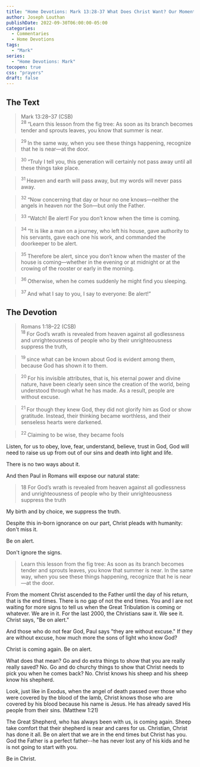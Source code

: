 ```yaml
---
title: "Home Devotions: Mark 13:28-37 What Does Christ Want? Our Moment in Time"
author: Joseph Louthan
publishDate: 2022-09-30T06:00:00-05:00
categories:
  - Commentaries
  - Home Devotions
tags:
  - "Mark"
series:
  - "Home Devotions: Mark"
tocopen: true
css: "prayers"
draft: false
---
```

## The Text

>Mark 13:28–37 (CSB)  
><sup> 28 </sup> “Learn this lesson from the fig tree: As soon as its branch becomes tender and sprouts leaves, you know that summer is near. 

><sup> 29 </sup> In the same way, when you see these things happening, recognize that he is near—at the door. 

><sup> 30 </sup> “Truly I tell you, this generation will certainly not pass away until all these things take place. 

><sup> 31 </sup> Heaven and earth will pass away, but my words will never pass away. 

><sup> 32 </sup> “Now concerning that day or hour no one knows—neither the angels in heaven nor the Son—but only the Father. 

><sup> 33 </sup> “Watch! Be alert! For you don’t know when the time is coming. 

><sup> 34 </sup> “It is like a man on a journey, who left his house, gave authority to his servants, gave each one his work, and commanded the doorkeeper to be alert. 

><sup> 35 </sup> Therefore be alert, since you don’t know when the master of the house is coming—whether in the evening or at midnight or at the crowing of the rooster or early in the morning. 

><sup> 36 </sup> Otherwise, when he comes suddenly he might find you sleeping. 

><sup> 37 </sup> And what I say to you, I say to everyone: Be alert!”

## The Devotion

>Romans 1:18–22 (CSB)  
><sup> 18 </sup> For God’s wrath is revealed from heaven against all godlessness and unrighteousness of people who by their unrighteousness suppress the truth, 

><sup> 19 </sup> since what can be known about God is evident among them, because God has shown it to them. 

><sup> 20 </sup> For his invisible attributes, that is, his eternal power and divine nature, have been clearly seen since the creation of the world, being understood through what he has made. As a result, people are without excuse. 

><sup> 21 </sup> For though they knew God, they did not glorify him as God or show gratitude. Instead, their thinking became worthless, and their senseless hearts were darkened. 

><sup> 22 </sup> Claiming to be wise, they became fools

Listen, for us to obey, love, fear, understand, believe, trust in God, God will need to raise us up from out of our sins and death into light and life.

There is no two ways about it.

And then Paul in Romans will expose our natural state:

> 18 For God’s wrath is revealed from heaven against all godlessness and unrighteousness of people who by their unrighteousness suppress the truth

My birth and by choice, we suppress the truth.

Despite this in-born ignorance on our part, Christ pleads with humanity: don't miss it.

Be on alert.

Don't ignore the signs.

>Learn this lesson from the fig tree: As soon as its branch becomes tender and sprouts leaves, you know that summer is near. In the same way, when you see these things happening, recognize that he is near—at the door.

From the moment Christ ascended to the Father until the day of his return, that is the end times. There is no gap of not the end times. You and I are not waiting for more signs to tell us when the Great Tribulation is coming or whatever. We are in it. For the last 2000, the Christians saw it. We see it. Christ says, "Be on alert."

And those who do not fear God, Paul says "they are without excuse." If they are without excuse, how much more the sons of light who know God?

Christ is coming again. Be on alert.

What does that mean? Go and do extra things to show that you are really really saved? No. Go and do churchy things to show that Christ needs to pick you when he comes back? No. Christ knows his sheep and his sheep know his shepherd.

Look, just like in Exodus, when the angel of death passed over those who were covered by the blood of the lamb, Christ knows those who are covered by his blood because his name is Jesus. He has already saved His people from their sins. (Matthew 1:21)

The Great Shepherd, who has always been with us, is coming again. Sheep take comfort that their shepherd is near and cares for us. Christian, Christ has done it all. Be on alert that we are in the end times but Christ has you. God the Father is a perfect father--he has never lost any of his kids and he is not going to start with you.

Be in Christ.
